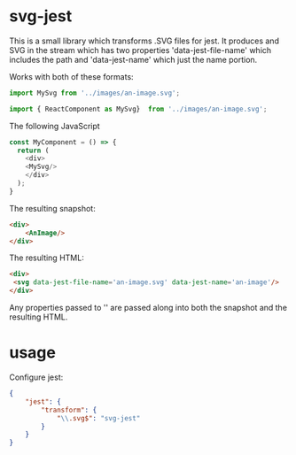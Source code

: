 # svg-jest

This is a small library which transforms .SVG files for jest. It produces
and SVG in the stream which has two properties 'data-jest-file-name' which
includes the path and 'data-jest-name' which just the name portion.

Works with both of these formats:

```js
import MySvg from '../images/an-image.svg';
```
```js
import { ReactComponent as MySvg}  from '../images/an-image.svg';
```

The following JavaScript 
```js
const MyComponent = () => {
  return (
    <div>
	<MySvg/>
    </div>
  );
}
```
The resulting snapshot:

```html
<div>
    <AnImage/>
</div>
```

The resulting HTML:

```html
<div>
 <svg data-jest-file-name='an-image.svg' data-jest-name='an-image'/>
</div>
```

Any properties passed to '<MySvg>' are passed along into both the snapshot
and the resulting HTML.

# usage
Configure jest:

```json
{
    "jest": {
        "transform": {
            "\\.svg$": "svg-jest"
        }
    }
}
```
